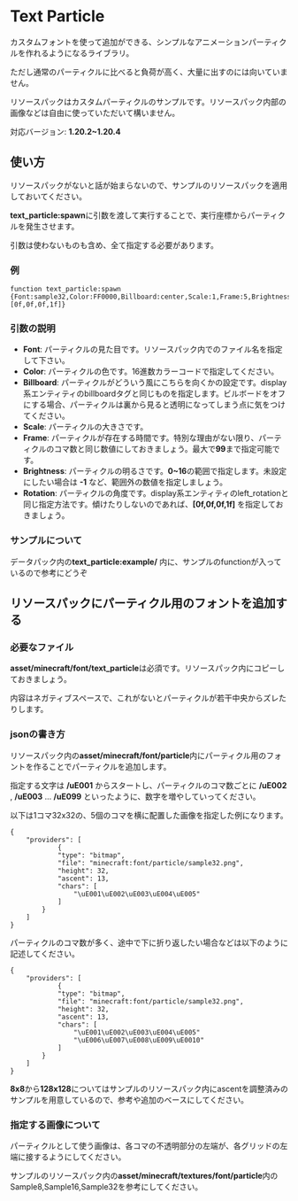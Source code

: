 # Text Particle
カスタムフォントを使って追加ができる、シンプルなアニメーションパーティクルを作れるようになるライブラリ。

ただし通常のパーティクルに比べると負荷が高く、大量に出すのには向いていません。

リソースパックはカスタムパーティクルのサンプルです。リソースパック内部の画像などは自由に使っていただいて構いません。

対応バージョン: **1.20.2~1.20.4**

## 使い方
リソースパックがないと話が始まらないので、サンプルのリソースパックを適用しておいてください。

**text_particle:spawn**に引数を渡して実行することで、実行座標からパーティクルを発生させます。

引数は使わないものも含め、全て指定する必要があります。

### 例
```
function text_particle:spawn {Font:sample32,Color:FF0000,Billboard:center,Scale:1,Frame:5,Brightness:-1,Rotation:[0f,0f,0f,1f]}
```

### 引数の説明
* **Font**: パーティクルの見た目です。リソースパック内でのファイル名を指定して下さい。
* **Color**: パーティクルの色です。16進数カラーコードで指定してください。
* **Billboard**: パーティクルがどういう風にこちらを向くかの設定です。display系エンティティのbillboardタグと同じものを指定します。ビルボードをオフにする場合、パーティクルは裏から見ると透明になってしまう点に気をつけてください。
* **Scale**: パーティクルの大きさです。
* **Frame**: パーティクルが存在する時間です。特別な理由がない限り、パーティクルのコマ数と同じ数値にしておきましょう。最大で**99**まで指定可能です。
* **Brightness**: パーティクルの明るさです。**0~16**の範囲で指定します。未設定にしたい場合は **-1** など、範囲外の数値を指定しましょう。
* **Rotation**: パーティクルの角度です。display系エンティティのleft_rotationと同じ指定方法です。傾けたりしないのであれば、**[0f,0f,0f,1f]** を指定しておきましょう。

### サンプルについて
データパック内の**text_particle:example/** 内に、サンプルのfunctionが入っているので参考にどうぞ

## リソースパックにパーティクル用のフォントを追加する

### 必要なファイル
**asset/minecraft/font/text_particle**は必須です。リソースパック内にコピーしておきましょう。

内容はネガティブスペースで、これがないとパーティクルが若干中央からズレたりします。

### jsonの書き方
リソースパック内の**asset/minecraft/font/particle**内にパーティクル用のフォントを作ることでパーティクルを追加します。

指定する文字は **/uE001** からスタートし、パーティクルのコマ数ごとに **/uE002** , **/uE003** … **/uE099** といったように、数字を増やしていってください。

以下は1コマ32x32の、5個のコマを横に配置した画像を指定した例になります。

```
{
    "providers": [
            {
            "type": "bitmap",
            "file": "minecraft:font/particle/sample32.png",
            "height": 32,
            "ascent": 13,
            "chars": [
                "\uE001\uE002\uE003\uE004\uE005"
            ]
        }
    ]
}
```

パーティクルのコマ数が多く、途中で下に折り返したい場合などは以下のように記述してください。
```
{
    "providers": [
            {
            "type": "bitmap",
            "file": "minecraft:font/particle/sample32.png",
            "height": 32,
            "ascent": 13,
            "chars": [
                "\uE001\uE002\uE003\uE004\uE005"
                "\uE006\uE007\uE008\uE009\uE0010"
            ]
        }
    ]
}
```

**8x8**から**128x128**についてはサンプルのリソースパック内にascentを調整済みのサンプルを用意しているので、参考や追加のベースにしてください。

### 指定する画像について
パーティクルとして使う画像は、各コマの不透明部分の左端が、各グリッドの左端に接するようにしてください。

サンプルのリソースパック内の**asset/minecraft/textures/font/particle**内のSample8,Sample16,Sample32を参考にしてください。


